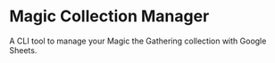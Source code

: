 # Magic Collection Manager

A CLI tool to manage your Magic the Gathering collection with Google Sheets.
